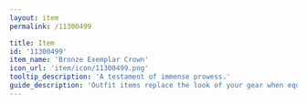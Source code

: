 ```yaml
---
layout: item
permalink: /11300499

title: Item
id: '11300499'
item_name: 'Bronze Exemplar Crown'
icon_url: 'item/icon/11300499.png'
tooltip_description: 'A testament of immense prowess.'
guide_description: 'Outfit items replace the look of your gear when equipped.'
---
```

